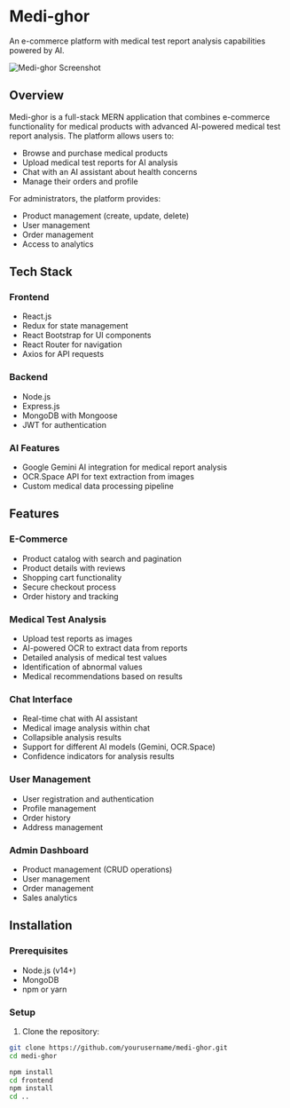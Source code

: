 # Medi-ghor

An e-commerce platform with medical test report analysis capabilities powered by AI.

![Medi-ghor Screenshot](screenshot.png)

## Overview

Medi-ghor is a full-stack MERN application that combines e-commerce functionality for medical products with advanced AI-powered medical test report analysis. The platform allows users to:

- Browse and purchase medical products
- Upload medical test reports for AI analysis
- Chat with an AI assistant about health concerns
- Manage their orders and profile

For administrators, the platform provides:

- Product management (create, update, delete)
- User management
- Order management
- Access to analytics

## Tech Stack

### Frontend

- React.js
- Redux for state management
- React Bootstrap for UI components
- React Router for navigation
- Axios for API requests

### Backend

- Node.js
- Express.js
- MongoDB with Mongoose
- JWT for authentication

### AI Features

- Google Gemini AI integration for medical report analysis
- OCR.Space API for text extraction from images
- Custom medical data processing pipeline

## Features

### E-Commerce

- Product catalog with search and pagination
- Product details with reviews
- Shopping cart functionality
- Secure checkout process
- Order history and tracking

### Medical Test Analysis

- Upload test reports as images
- AI-powered OCR to extract data from reports
- Detailed analysis of medical test values
- Identification of abnormal values
- Medical recommendations based on results

### Chat Interface

- Real-time chat with AI assistant
- Medical image analysis within chat
- Collapsible analysis results
- Support for different AI models (Gemini, OCR.Space)
- Confidence indicators for analysis results

### User Management

- User registration and authentication
- Profile management
- Order history
- Address management

### Admin Dashboard

- Product management (CRUD operations)
- User management
- Order management
- Sales analytics

## Installation

### Prerequisites

- Node.js (v14+)
- MongoDB
- npm or yarn

### Setup

1. Clone the repository:

```bash
git clone https://github.com/yourusername/medi-ghor.git
cd medi-ghor

npm install
cd frontend
npm install
cd ..
```
